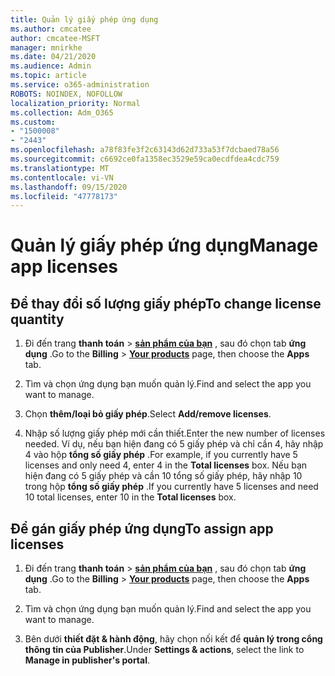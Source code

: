 ```yaml
---
title: Quản lý giấy phép ứng dụng
ms.author: cmcatee
author: cmcatee-MSFT
manager: mnirkhe
ms.date: 04/21/2020
ms.audience: Admin
ms.topic: article
ms.service: o365-administration
ROBOTS: NOINDEX, NOFOLLOW
localization_priority: Normal
ms.collection: Adm_O365
ms.custom:
- "1500008"
- "2443"
ms.openlocfilehash: a78f83fe3f2c63143d62d733a53f7dcbaed78a56
ms.sourcegitcommit: c6692ce0fa1358ec3529e59ca0ecdfdea4cdc759
ms.translationtype: MT
ms.contentlocale: vi-VN
ms.lasthandoff: 09/15/2020
ms.locfileid: "47778173"
---
```

# <a name="manage-app-licenses"></a><span data-ttu-id="369de-102">Quản lý giấy phép ứng dụng</span><span class="sxs-lookup"><span data-stu-id="369de-102">Manage app licenses</span></span>

## <a name="to-change-license-quantity"></a><span data-ttu-id="369de-103">Để thay đổi số lượng giấy phép</span><span class="sxs-lookup"><span data-stu-id="369de-103">To change license quantity</span></span>

1. <span data-ttu-id="369de-104">Đi đến trang **thanh toán**  >  **[sản phẩm của bạn](https://go.microsoft.com/fwlink/p/?linkid=842054)** , sau đó chọn tab **ứng dụng** .</span><span class="sxs-lookup"><span data-stu-id="369de-104">Go to the **Billing** > **[Your products](https://go.microsoft.com/fwlink/p/?linkid=842054)** page, then choose the **Apps** tab.</span></span>

2. <span data-ttu-id="369de-105">Tìm và chọn ứng dụng bạn muốn quản lý.</span><span class="sxs-lookup"><span data-stu-id="369de-105">Find and select the app you want to manage.</span></span>  

3. <span data-ttu-id="369de-106">Chọn **thêm/loại bỏ giấy phép**.</span><span class="sxs-lookup"><span data-stu-id="369de-106">Select **Add/remove licenses**.</span></span>

4. <span data-ttu-id="369de-107">Nhập số lượng giấy phép mới cần thiết.</span><span class="sxs-lookup"><span data-stu-id="369de-107">Enter the new number of licenses needed.</span></span> <span data-ttu-id="369de-108">Ví dụ, nếu bạn hiện đang có 5 giấy phép và chỉ cần 4, hãy nhập 4 vào hộp **tổng số giấy phép** .</span><span class="sxs-lookup"><span data-stu-id="369de-108">For example, if you currently have 5 licenses and only need 4, enter 4 in the **Total licenses** box.</span></span> <span data-ttu-id="369de-109">Nếu bạn hiện đang có 5 giấy phép và cần 10 tổng số giấy phép, hãy nhập 10 trong hộp **tổng số giấy phép** .</span><span class="sxs-lookup"><span data-stu-id="369de-109">If you currently have 5 licenses and need 10 total licenses, enter 10 in the **Total licenses** box.</span></span>

## <a name="to-assign-app-licenses"></a><span data-ttu-id="369de-110">Để gán giấy phép ứng dụng</span><span class="sxs-lookup"><span data-stu-id="369de-110">To assign app licenses</span></span>

1. <span data-ttu-id="369de-111">Đi đến trang **thanh toán**  >  **[sản phẩm của bạn](https://go.microsoft.com/fwlink/p/?linkid=842054)** , sau đó chọn tab **ứng dụng** .</span><span class="sxs-lookup"><span data-stu-id="369de-111">Go to the **Billing** > **[Your products](https://go.microsoft.com/fwlink/p/?linkid=842054)** page, then choose the **Apps** tab.</span></span>

2. <span data-ttu-id="369de-112">Tìm và chọn ứng dụng bạn muốn quản lý.</span><span class="sxs-lookup"><span data-stu-id="369de-112">Find and select the app you want to manage.</span></span>  

3. <span data-ttu-id="369de-113">Bên dưới **thiết đặt & hành động**, hãy chọn nối kết để **quản lý trong cổng thông tin của Publisher**.</span><span class="sxs-lookup"><span data-stu-id="369de-113">Under **Settings & actions**, select the link to **Manage in publisher's portal**.</span></span>